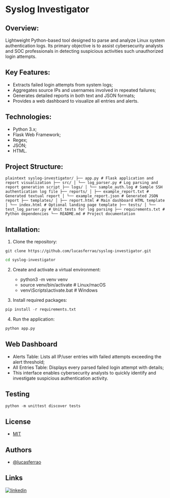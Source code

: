 # Syslog Investigator

## Overview:

Lightweight Python-based tool designed to parse and analyze Linux system authentication logs. Its primary objective is to assist cybersecurity analysts and SOC professionals in detecting suspicious activities such unauthorized login attempts.


## Key Features:

  - Extracts failed login attempts from system logs;
  - Aggregates source IPs and usernames involved in repeated failures;
  - Generates detailed reports in both text and JSON formats;
  - Provides a web dashboard to visualize all entries and alerts.


## Technologies:

  - Python 3.x;
  - Flask Web Framework;
  - Regex;
  - JSON;
  - HTML.


## Project Structure:

```plaintext syslog-investigator/ ├── app.py # Flask application and report visualization ├── src/ │ └── log_parser.py # Log parsing and report generation script ├── logs/ │ └── sample_auth.log # Sample SSH authentication log file ├── reports/ │ ├── example_report.txt # Generated textual report │ └── example_report.json # Generated JSON report ├── templates/ │ ├── report.html # Main dashboard HTML template │ └── index.html # Optional landing page template ├── tests/ │ └── test_log_parser.py # Unit tests for log parsing ├── requirements.txt # Python dependencies └── README.md # Project documentation ``` 


## Intallation:
1. Clone the repository:
```text
git clone https://github.com/lucasferrao/syslog-investigator.git
```
```bash
cd syslog-investigator
```
    
2. Create and activate a virtual environment:
   - python3 -m venv venv
   - source venv/bin/activate        # Linux/macOS
   - venv\Scripts\activate.bat       # Windows

4. Install required packages:
```python
pip install -r requirements.txt
```

4. Run the application:
```python
python app.py
```

## Web Dashboard
  - Alerts Table: Lists all IP/user entries with failed attempts exceeding the alert threshold;
  - All Entries Table: Displays every parsed failed login attempt with details;
  - This interface enables cybersecurity analysts to quickly identify and investigate suspicious authentication activity.


## Testing
```python
python -m unittest discover tests
```


## License
  - [MIT](https://choosealicense.com/licenses/mit/)


## Authors
- [@lucasferrao](https://www.github.com/lucasferrao)


## Links
[![linkedin](https://img.shields.io/badge/linkedin-0A66C2?style=for-the-badge&logo=linkedin&logoColor=white)](https://www.linkedin.com/in/lucaslfferrao)
